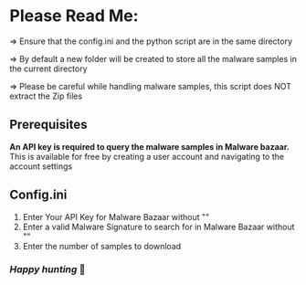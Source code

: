 # Please Read Me:

=> Ensure that the config.ini and the python script are in the same directory 

=> By default a new folder will be created to store all the malware samples in the current directory

=> Please be careful while handling malware samples, this script does NOT extract the Zip files

## Prerequisites
**An API key is required to query the malware samples in Malware bazaar.** 
This is available for free by creating a user account and navigating to the account settings

## Config.ini 
 1. Enter Your API Key for Malware Bazaar without ""
 2. Enter a valid Malware Signature to search for in Malware Bazaar without ""
 3. Enter the number of samples to download
  

### *Happy hunting* 🐧 
